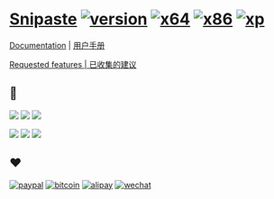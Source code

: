 # [Snipaste](https://snipaste.com) [![version](https://img.shields.io/badge/v1.11.2-2017.01.17-80c342.svg)](https://github.com/liulex/Snipaste-Feedback#snipaste) [![x64](https://img.shields.io/badge/download-64_bit-0078d7.svg)](https://dl.snipaste.com/win-x64) [![x86](https://img.shields.io/badge/download-32_bit-0078d7.svg)](https://dl.snipaste.com/win-x86) [![xp](https://img.shields.io/badge/download-XP-0078d7.svg)](https://dl.snipaste.com/win-xp)

[Documentation](https://docs.snipaste.com) | [用户手册](https://docs.snipaste.com/zh-cn)

[Requested features | 已收集的建议](https://github.com/liulex/Snipaste-Feedback/issues/282)

## :speech_balloon:

[![](https://img.shields.io/badge/Telegram-group-40ace3.svg)](https://telegram.me/joinchat/BGyWwEDqrqiwizDA6gt16g)
[![](https://img.shields.io/badge/Telegram-channel-40ace3.svg)](https://telegram.me/snipaste_en)
[![](https://img.shields.io/badge/Twitter-@Snipaste-1da1f2.svg)](https://twitter.com/Snipaste)

[![](https://img.shields.io/badge/Telegram-%E7%BE%A4-40ace3.svg)](https://telegram.me/joinchat/BGyWwD9ZNqE3pLbhXc-VgQ)
[![](https://img.shields.io/badge/Telegram-%E9%A2%91%E9%81%93-40ace3.svg)](https://telegram.me/snipaste)
[![](https://img.shields.io/badge/%E5%BE%AE%E5%8D%9A-@Snipaste-eb192d.svg)](https://weibo.com/snipaste)

## :heart:
[![paypal](https://img.shields.io/badge/donate-Paypal-fd8200.svg)](https://www.paypal.com/cgi-bin/webscr?cmd=_s-xclick&hosted_button_id=URBJ7KXA99BA2)
[![bitcoin](https://img.shields.io/badge/donate-Bitcoin-f7931a.svg)](https://i.v2ex.co/UwhVMHD7.png)
[![alipay](https://img.shields.io/badge/%E6%8D%90%E8%B5%A0-%E6%94%AF%E4%BB%98%E5%AE%9D-00aaee.svg)](https://i.v2ex.co/F6m7g9Ha.png)
[![wechat](https://img.shields.io/badge/%E6%8D%90%E8%B5%A0-%E5%BE%AE%E4%BF%A1-51c332.svg)](https://i.v2ex.co/87qHMt5q.png)
